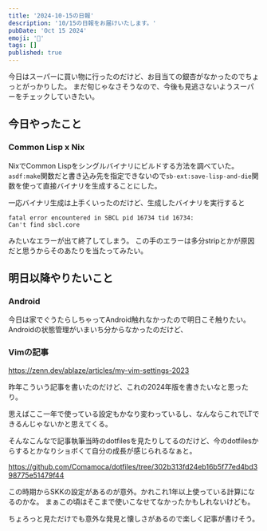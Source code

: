 ```yaml
---
title: '2024-10-15の日報'
description: '10/15の日報をお届けいたします。'
pubDate: 'Oct 15 2024'
emoji: '🦊'
tags: []
published: true
---
```


今日はスーパーに買い物に行ったのだけど、お目当ての銀杏がなかったのでちょっとがっかりした。
まだ旬じゃなさそうなので、今後も見逃さないようスーパーをチェックしていきたい。

## 今日やったこと

### Common Lisp x Nix

NixでCommon Lispをシングルバイナリにビルドする方法を調べていた。
`asdf:make`関数だと書き込み先を指定できないので`sb-ext:save-lisp-and-die`関数を使って直接バイナリを生成することにした。

一応バイナリ生成は上手くいったのだけど、生成したバイナリを実行すると

```
fatal error encountered in SBCL pid 16734 tid 16734:
Can't find sbcl.core
```

みたいなエラーが出て終了してしまう。
この手のエラーは多分stripとかが原因だと思うからそのあたりを当たってみたい。

## 明日以降やりたいこと

### Android

今日は家でぐうたらしちゃってAndroid触れなかったので明日こそ触りたい。
Androidの状態管理がいまいち分からなかったのだけど、

### Vimの記事

https://zenn.dev/ablaze/articles/my-vim-settings-2023

昨年こういう記事を書いたのだけど、これの2024年版を書きたいなと思ったり。

思えばここ一年で使っている設定もかなり変わっているし、なんならこれでLTできるんじゃないかと思えてくる。

そんなこんなで記事執筆当時のdotfilesを見たりしてるのだけど、今のdotfilesからするとかなりショボくて自分の成長が感じられるなぁと。

https://github.com/Comamoca/dotfiles/tree/302b313fd24eb16b5f77ed4bd398775e51479f44

この時期からSKKの設定があるのが意外。かれこれ1年以上使っている計算になるのかな。
まぁこの頃はそこまで使いこなせてなかったかもしれないけども。

ちょろっと見ただけでも意外な発見と懐しさがあるので楽しく記事が書けそう。
